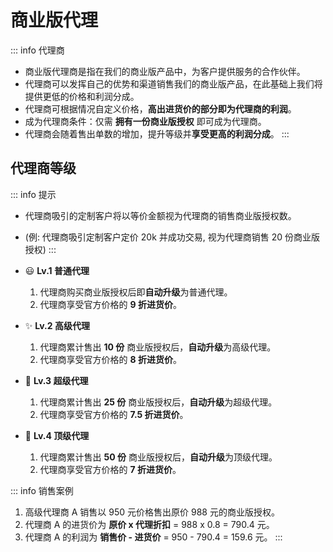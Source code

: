 # 商业版代理

::: info 代理商
- 商业版代理商是指在我们的商业版产品中，为客户提供服务的合作伙伴。
- 代理商可以发挥自己的优势和渠道销售我们的商业版产品，在此基础上我们将提供更低的价格和利润分成。
- 代理商可根据情况自定义价格，**高出进货价的部分即为代理商的利润**。
- 成为代理商条件：仅需 **拥有一份商业版授权** 即可成为代理商。
- 代理商会随着售出单数的增加，提升等级并**享受更高的利润分成**。
:::

## 代理商等级
::: info 提示
- 代理商吸引的定制客户将以等价金额视为代理商的销售商业版授权数。
- (例: 代理商吸引定制客户定价 20k 并成功交易, 视为代理商销售 20 份商业版授权)
:::

- 😃 **Lv.1 普通代理**
  1. 代理商购买商业版授权后即**自动升级**为普通代理。
  2. 代理商享受官方价格的 **9 折进货价**。
- ✨ **Lv.2 高级代理**
  1. 代理商累计售出 **10 份** 商业版授权后，**自动升级**为高级代理。
  2. 代理商享受官方价格的 **8 折进货价**。
- 🌟 **Lv.3 超级代理**
  1. 代理商累计售出 **25 份** 商业版授权后，**自动升级**为超级代理。
  2. 代理商享受官方价格的 **7.5 折进货价**。
- 🚀 **Lv.4 顶级代理**
  1. 代理商累计售出 **50 份** 商业版授权后，**自动升级**为顶级代理。
  2. 代理商享受官方价格的 **7 折进货价**。

::: info 销售案例
1. 高级代理商 A 销售以 950 元价格售出原价 988 元的商业版授权。
2. 代理商 A 的进货价为 **原价 x 代理折扣** = 988 x 0.8 = 790.4 元。
3. 代理商 A 的利润为 **销售价 - 进货价** = 950 - 790.4 = 159.6 元。
:::

